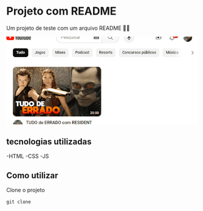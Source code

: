 # Projeto com README
Um projeto de teste com um arquivo README 🐱‍🏍

[<img src="./Animação-teste.gif" alt="gif da tela do projeto">](https://google.com)

## tecnologias utilizadas
-HTML
-CSS
-JS
## Como utilizar

Clone o projeto

```
git clone
```
